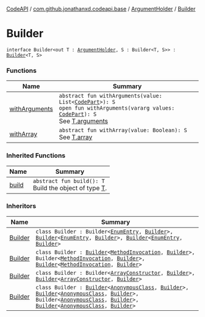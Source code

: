 [CodeAPI](../../../index.md) / [com.github.jonathanxd.codeapi.base](../../index.md) / [ArgumentHolder](../index.md) / [Builder](.)

# Builder

`interface Builder<out T : `[`ArgumentHolder`](../index.md)`, S : Builder<T, S>> : `[`Builder`](../../../com.github.jonathanxd.codeapi.builder/-builder/index.md)`<T, S>`

### Functions

| Name | Summary |
|---|---|
| [withArguments](with-arguments.md) | `abstract fun withArguments(value: List<`[`CodePart`](../../../com.github.jonathanxd.codeapi/-code-part/index.md)`>): S`<br>`open fun withArguments(vararg values: `[`CodePart`](../../../com.github.jonathanxd.codeapi/-code-part/index.md)`): S`<br>See [T.arguments](../arguments.md) |
| [withArray](with-array.md) | `abstract fun withArray(value: Boolean): S`<br>See [T.array](../array.md) |

### Inherited Functions

| Name | Summary |
|---|---|
| [build](../../../com.github.jonathanxd.codeapi.builder/-builder/build.md) | `abstract fun build(): T`<br>Build the object of type [T](#). |

### Inheritors

| Name | Summary |
|---|---|
| [Builder](../../-enum-entry/-builder/index.md) | `class Builder : Builder<`[`EnumEntry`](../../-enum-entry/index.md)`, `[`Builder`](../../-enum-entry/-builder/index.md)`>, `[`Builder`](../../-named/-builder/index.md)`<`[`EnumEntry`](../../-enum-entry/index.md)`, `[`Builder`](../../-enum-entry/-builder/index.md)`>, `[`Builder`](../../-elements-holder/-builder/index.md)`<`[`EnumEntry`](../../-enum-entry/index.md)`, `[`Builder`](../../-enum-entry/-builder/index.md)`>` |
| [Builder](../../-method-invocation/-builder/index.md) | `class Builder : `[`Builder`](../../-accessor/-builder/index.md)`<`[`MethodInvocation`](../../-method-invocation/index.md)`, `[`Builder`](../../-method-invocation/-builder/index.md)`>, Builder<`[`MethodInvocation`](../../-method-invocation/index.md)`, `[`Builder`](../../-method-invocation/-builder/index.md)`>, `[`Builder`](../../-typed/-builder/index.md)`<`[`MethodInvocation`](../../-method-invocation/index.md)`, `[`Builder`](../../-method-invocation/-builder/index.md)`>` |
| [Builder](../../-array-constructor/-builder/index.md) | `class Builder : Builder<`[`ArrayConstructor`](../../-array-constructor/index.md)`, `[`Builder`](../../-array-constructor/-builder/index.md)`>, `[`Builder`](../../-typed/-builder/index.md)`<`[`ArrayConstructor`](../../-array-constructor/index.md)`, `[`Builder`](../../-array-constructor/-builder/index.md)`>` |
| [Builder](../../-anonymous-class/-builder/index.md) | `class Builder : `[`Builder`](../../-type-declaration/-builder/index.md)`<`[`AnonymousClass`](../../-anonymous-class/index.md)`, `[`Builder`](../../-anonymous-class/-builder/index.md)`>, `[`Builder`](../../-super-class-holder/-builder/index.md)`<`[`AnonymousClass`](../../-anonymous-class/index.md)`, `[`Builder`](../../-anonymous-class/-builder/index.md)`>, Builder<`[`AnonymousClass`](../../-anonymous-class/index.md)`, `[`Builder`](../../-anonymous-class/-builder/index.md)`>, `[`Builder`](../../-implementation-holder/-builder/index.md)`<`[`AnonymousClass`](../../-anonymous-class/index.md)`, `[`Builder`](../../-anonymous-class/-builder/index.md)`>` |
